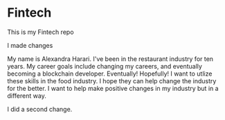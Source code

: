 # Fintech
This is my Fintech repo

I made changes

My name is Alexandra Harari. I've been in the restaurant industry for ten years. My career goals include changing my careers, and eventually becoming a blockchain developer. Eventually! Hopefully! I want to utlize these skills in the food industry. I hope they can help change the industry for the better. I want to help make positive changes in my industry but in a different way. 

I did a second change.